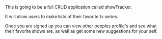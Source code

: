 This is going to be a full CRUD application called showTracker.

It will allow users to make lists of their favorite tv series.

Once you are signed up you can view other peoples profile's and see what their
favorite shows are, as well as get some new suggestions for your self.
